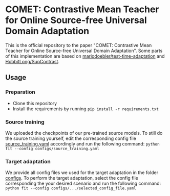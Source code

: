# COMET: Contrastive Mean Teacher for Online Source-free Universal Domain Adaptation

This is the official repository to the paper "COMET: Contrastive Mean Teacher for Online Source-free Universal Domain Adaptation". Some parts of this implementation are based on [mariodoebler/test-time-adaptation](https://github.com/mariodoebler/test-time-adaptation) and [HobbitLong/SupContrast](https://github.com/HobbitLong/SupContrast).

## Usage
### Preparation
- Clone this repository
- Install the requirements by running `pip install -r requirements.txt`

### Source training
We uploaded the checkpoints of our pre-trained source models. To still do the source training yourself, edit the corresponding config file [source_training.yaml](configs/source_training.yaml) accordingly and run the following command: `python fit --config configs/source_training.yaml`

### Target adaptation
We provide all config files we used for the target adaptation in the folder [configs](configs). To perform the target adaptation, select the config file corresponding the your desired scenario and run the following command: `python fit --config configs/.../selected_config_file.yaml`
